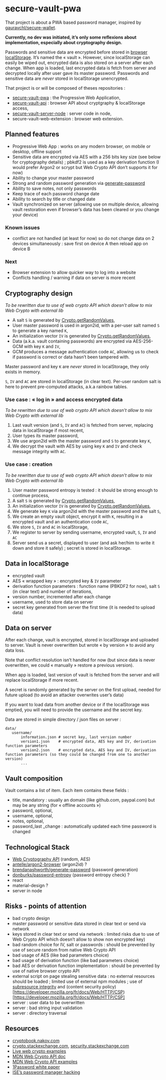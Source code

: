 # secure-vault-pwa

That project is about a PWA based password manager, inspired by [gauravchl/secure-wallet](https://github.com/gauravchl/secure-wallet).

**Currently, no dev was initiated, it’s only some reflexions about implementation, especially about cryptography design.**

Passwords and sensitive data are encrypted before stored in [browser localStorage](https://developer.mozilla.org/en-US/docs/Web/API/Web_Storage_API).
It’s named the « vault ».
However, since localStorage can easily be wiped out, encrypted data is also stored on a server after each change.
When app is loaded, last encrypted data is fetch from server and decrypted locally after user gave its master password.
Passwords and sensitive data are *never* stored in localStorage unencrypted.

That project is or will be composed of theses repositories :
- [secure-vault-pwa](https://github.com/paulgreg/secure-vault-pwa) : the Progressive Web Application,
- [secure-vault-api](https://github.com/paulgreg/secure-vault-api) : browser API about cryptgraphy & localStorage access,
- [secure-vault-server-node](https://github.com/paulgreg/secure-vault-server-node) : server code in node,
- secure-vault-web-extension : browser web extension.

## Planned features
- Progressive Web App : works on any modern browser, on mobile or desktop, offline support
- Sensitive data are encrypted via AES with a 256 bits key size (see below for cryptography details) ; pbkdf2 is used as a key derivation function (I would prefer Argon2 or scrypt but Web Crypto API don’t supports it for now)
- Ability to change your master password
- Strong and random password generation via [generate-password](https://github.com/brendanashworth/generate-password)
- Ability to save notes, not only passwords
- Keep trace of each password change date
- Ability to search by title or changed date
- Vault synchronized on server (allowing use on multiple device, allowing vault restoration even if browser’s data has been cleared or you change your device)

### Known issues
- conflict are not handled (at least for now) so do not change data on 2 devices simultaneously : save first on device A then reload app on device B

### Next 
- Browser extension to allow quicker way to log into a website
- Conflicts handling / warning if data on server is more recent

## Cryptography design

*To be rewritten due to use of web crypto API which doesn’t allow to mix Web Crypto with external lib*

- A salt `S` is generated by [Crypto.getRandomValues](https://developer.mozilla.org/en-US/docs/Web/API/Crypto/getRandomValues),
- User master password is used in argon2id, with a per-user salt named `S` to generate a key named `K`,
- An initialization vector `IV` is generated by [Crypto.getRandomValues](https://developer.mozilla.org/en-US/docs/Web/API/Crypto/getRandomValues),
- Data (a.k.a. vault containing passwords) are encrypted via AES-256-GCM with key `K` and `IV`,
- GCM produces a message authentication code `AC`, allowing us to check if password is correct or data hasn’t been tampered with.

Master password and key `K` are *never* stored in localStorage, they only exists in memory.

`S`, `IV` and `AC` are stored in localStorage (in clear text).
Per-user random salt is here to prevent pre-computed attacks, a.k.a rainbow tables.

### Use case : « log in » and access encrypted data

*To be rewritten due to use of web crypto API which doesn’t allow to mix Web Crypto with external lib*

1. Last vault version (and `S`, `IV` and `AC`) is fetched from server, replacing data in localStorage if most recent,
2. User types its master password,
3. We use argon2id with the master password and `S` to generate key `K`,
4. We decrypt the vault with AES by using key `K` and `IV` and check message integrity with `AC`.

### Use case : creation

*To be rewritten due to use of web crypto API which doesn’t allow to mix Web Crypto with external lib*

1. User master password entropy is tested : it should be strong enough to continue process,
2. A salt `S` is generated by [Crypto.getRandomValues](https://developer.mozilla.org/en-US/docs/Web/API/Crypto/getRandomValues),
3. An initialization vector `IV` is generated by [Crypto.getRandomValues](https://developer.mozilla.org/en-US/docs/Web/API/Crypto/getRandomValues),
4. We generate key `K` via argon2id with the master password and the salt `S`,
5. We create an empty vault object, encrypt it with `K`, resulting in a encrypted vault and an authentication code `AC`,
6. We store `S`, `IV` and `AC` in localStorage,
7. We register to server by sending username, encrypted vault, `S`, `IV` and `AC` 
8. Server send us a secret, displayed to user (and ask her/him to write it down and store it safely) ; secret is stored in localStorage.

## Data in localStorage
- encrypted vault
- AES « wrapped key » : encrypted key & `IV` parameter
- derivation function parameters : function name (PBKDF2 for now), salt `S` (in clear text) and number of iterations, 
- version number, incremented after each change
- username, used to store data on server
- secret key generated from server the first time (it is needed to upload data)

## Data on server
After each change, vault is encrypted, stored in localStorage and uploaded to server.
Vault is never overwritten but wrote « by version » to avoid any data loss.

Note that conflict resolution isn’t handled for now (but since data is never overwritten, we could « manually » restore a previous version).

When app is loaded, last version of vault is fetched from the server and will replace localStorage if more recent.

A secret is randomly generated by the server on the first upload, needed for future upload (to avoid an attacker overwrites user’s data)

If you want to load data from another device or if the localStorage was emptied, you will need to provide the username and the secret key.

Data are stored in simple directory / json files on server :
```
data/
   username/
       information.json # secret key, last version number
       version1.json    # encrypted data, AES key and IV, derivation function parameters
       version2.json    # encrypted data, AES key and IV, derivation function parameters (so they could be changed from one to another version)
       ...
 ```

## Vault composition
Vault contains a list of item.
Each item contains these fields :
- title, mandatory : usually an domain (like github.com, paypal.com) but may be any string (for « offline accounts »)
- password, optional,
- username, optional,
- notes, optional,
- password_last _change : automatically updated each time password is changed

## Technological Stack
- [Web Cryptography API](https://www.w3.org/TR/WebCryptoAPI/) (random, AES)
- [antelle/argon2-browser](https://github.com/antelle/argon2-browser/) (argon2id) ?
- [brendanashworth/generate-password](https://github.com/brendanashworth/generate-password) (password generation)
- [donburks/password-entropy](https://github.com/donburks/password-entropy) (password entropy check) ?
- react
- material-design ?
- server in node

## Risks - points of attention
- bad crypto design
- master password or sensitive data stored in clear text or send via network
- keys stored in clear text or send via network : limited risks due to use of Web Crypto API which doesn’t allow to show non encrypted key)
- bad random choice for IV, salt or passwords : should be prevented by use of secure random from native Web Crypto API
- bad usage of AES  (like bad parameters choice)
- bad usage of derivation function (like bad parameters choice)
- bad AES or derivation function implementation : should be prevented by use of native browser crypto API
- external script on page stealing sensitive data : no external resources should be loaded ; limited use of external npm modules ; use of [subresource integrity](https://developer.mozilla.org/en-US/docs/Web/Security/Subresource_Integrity) and (content security policy)[https://developer.mozilla.org/fr/docs/Web/HTTP/CSP)[https://developer.mozilla.org/fr/docs/Web/HTTP/CSP]
- server : user data to be overwritten
- server : bad string input validation
- server : directory traversal

## Resources
- [cryptobook.nakov.com](https://cryptobook.nakov.com/)
- [crypto.stackexchange.com](https://crypto.stackexchange.com/), [security.stackexchange.com](https://security.stackexchange.com/)
- [Live web crypto examples](https://diafygi.github.io/webcrypto-examples/)
- [MDN Web Crypto API doc](https://developer.mozilla.org/en-US/docs/Web/API/SubtleCrypto)
- [MDN Web Crypto API examples](https://github.com/mdn/dom-examples/tree/master/web-crypto)
- [1Password white paper](https://1password.com/files/1Password-White-Paper.pdf)
- [ISE’s password manager hacking](https://www.ise.io/casestudies/password-manager-hacking/)
